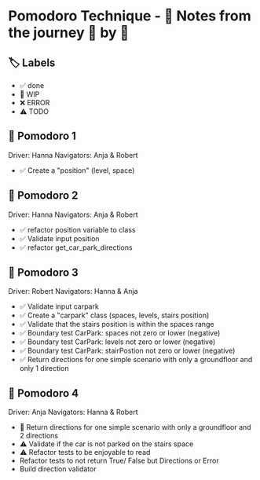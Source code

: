 # Pomodoro Technique - 📝 Notes from the journey 🍅 by 🍅

## 🏷 Labels

- ✅ done
- 🚧 WIP
- ❌ ERROR
- ⚠ TODO

## 🍅 Pomodoro 1

Driver: Hanna
Navigators: Anja & Robert

- ✅ Create a "position" (level, space)

## 🍅 Pomodoro 2

Driver: Hanna
Navigators: Anja & Robert

- ✅ refactor position variable to class
- ✅ Validate input position
- ✅ refactor get_car_park_directions

## 🍅 Pomodoro 3

Driver: Robert
Navigators: Hanna & Anja

- ✅ Validate input carpark
- ✅ Create a "carpark" class (spaces, levels, stairs position)
- ✅ Validate that the stairs position is within the spaces range
- ✅ Boundary test CarPark: spaces not zero or lower (negative)
- ✅ Boundary test CarPark: levels not zero or lower (negative)
- ✅ Boundary test CarPark: stairPostion not zero or lower (negative)
- ✅ Return directions for one simple scenario with only a groundfloor and only 1 direction

## 🍅 Pomodoro 4

Driver: Anja
Navigators: Hanna & Robert

- 🚧 Return directions for one simple scenario with only a groundfloor and 2 directions
- ⚠ Validate if the car is not parked on the stairs space
- ⚠ Refactor tests to be enjoyable to read
- Refactor tests to not return True/ False but Directions or Error
- Build direction validator
